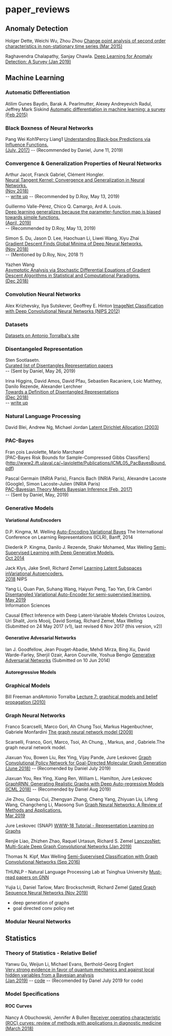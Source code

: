 # paper_reviews

## Anomaly Detection
Holger Dette, Weichi Wu, Zhou Zhou
[Change point analysis of second order characteristics in non-stationary time series
(Mar 2015)](https://arxiv.org/abs/1503.08610)

Raghavendra Chalapathy, Sanjay Chawla.
[Deep Learning for Anomaly Detection: A Survey
(Jan 2019)](https://arxiv.org/abs/1901.03407)

## Machine Learning

### Automatic Differentiation
Atilim Gunes Baydin, Barak A. Pearlmutter, Alexey Andreyevich Radul, Jeffrey Mark Siskind
[Automatic differentiation in machine learning: a survey  
(Feb 2015)](https://arxiv.org/abs/1502.05767)


### Black Boxness of Neural Networks
Pang Wei Koh1Percy Liang1
[Understanding Black-box Predictions via Influence Functions.  
(July, 2017)](https://arxiv.org/pdf/1703.04730.pdf)
-- (Recommended by Daniel, June 11, 2019)

### Convergence & Generalization Properties of Neural Networks
Arthur Jacot, Franck Gabriel, Clément Hongler.  
[Neural Tangent Kernel: Convergence and Generalization in Neural Networks.  
(Nov 2018)](https://arxiv.org/abs/1806.07572)  
-- [write up](ml/convergence_and_generalization_properties_of_nns/Neural-Tangent-Kernel_Convergence-and-Generalization-in-Neural-Networks_nov-2018.md)
-- (Recommended by D.Roy, May 13, 2019)

Guillermo Valle-Pérez, Chico Q. Camargo, Ard A. Louis.  
[Deep learning generalizes because the parameter-function map is biased towards simple functions.  
(April, 2019)](https://arxiv.org/abs/1805.08522)  
-- (Recommended by D.Roy, May 13, 2019)

Simon S. Du, Jason D. Lee, Haochuan Li, Liwei Wang, Xiyu Zhai  
[Gradient Descent Finds Global Minima of Deep Neural Networks.  
(Nov 2018)](https://arxiv.org/abs/1811.03804)  
-- (Mentioned by D.Roy, Nov, 2018 ?)

Yazhen Wang  
[Asymptotic Analysis via Stochastic Differential Equations of Gradient Descent Algorithms in Statistical and Computational Paradigms.  
(Dec 2018)](https://arxiv.org/abs/1711.09514)


### Convolution Neural Networks
Alex Krizhevsky, Ilya Sutskever, Geoffrey E. Hinton
[ImageNet Classification with Deep Convolutional Neural Networks
(NIPS 2012)](http://papers.nips.cc/paper/4824-imagenet-classification-with-deep-convolutional-neural-networ)

### Datasets

[Datasets on Antonio Torralba's site](http://web.mit.edu/torralba/www//)

### Disentangeled Representation
Sten Sootlasetn.  
[Curated list of Disentangles Representation papers](https://github.com/sootlasten/disentangled-representation-papers)  
-- (Sent by Daniel, May 26, 2019)

Irina Higgins, David Amos, David Pfau, Sebastien Racaniere, Loic Matthey, Danilo Rezende, Alexander Lerchner  
[Towards a Definition of Disentangled Representations  
(Dec 2018)](https://arxiv.org/abs/1812.02230v1)  
-- [write up](disentangled_representation/towards-a-definition-of-disentangled-representation.md)

### Natural Language Processing
David Blei, Andrew Ng, Michael Jordan
[Latent Dirichlet Allocation
(2003)](http://www.jmlr.org/papers/volume3/blei03a/blei03a.pdf)

### PAC-Bayes

Fran ̧cois Laviolette, Mario Marchand  
[PAC-Bayes Risk Bounds for Sample-Compressed Gibbs Classifiers]  
(http://www2.ift.ulaval.ca/~laviolette/Publications/ICML05_PacBayesBound.pdf)

Pascal Germain (INRIA Paris), Francis Bach (INRIA Paris), Alexandre Lacoste (Google), Simon Lacoste-Julien (INRIA Paris)  
[PAC-Bayesian Theory Meets Bayesian Inference (Feb, 2017)](https://arxiv.org/pdf/1605.08636.pdf)  
-- (Sent by Daniel, May, 2019)

### Generative Models

#### Variational AutoEncoders

D.P. Kingma, M. Welling
[Auto-Encoding Variational Bayes](https://arxiv.org/abs/1312.6114)
The International Conference on Learning Representations (ICLR), Banff, 2014

Diederik P. Kingma, Danilo J. Rezende, Shakir Mohamed, Max Welling
[Semi-Supervised Learning with Deep Generative Models.  
Oct 2014](https://arxiv.org/abs/1406.5298)

Jack Klys, Jake Snell, Richard Zemel
[Learning Latent Subspaces inVariational Autoencoders.  
2018](http://www.cs.toronto.edu/~zemel/documents/Conditional_Subspace_VAE_all.pdf)
NIPS

Yang Li, Quan Pan, Suhang Wang, Haiyun Peng, Tao Yan, Erik Cambri
[Disentangled Variational Auto-Encoder for semi-supervised learning.  
May 2019](https://doi.org/10.1016/j.ins.2018.12.057)  
Information Sciences

Causal Effect Inference with Deep Latent-Variable Models
Christos Louizos, Uri Shalit, Joris Mooij, David Sontag, Richard Zemel, Max Welling
(Submitted on 24 May 2017 (v1), last revised 6 Nov 2017 (this version, v2))

#### Generative Advesarial Networks

Ian J. Goodfellow, Jean Pouget-Abadie, Mehdi Mirza, Bing Xu, David Warde-Farley, Sherjil Ozair, Aaron Courville, Yoshua Bengio
[Generative Adversarial Networks](https://arxiv.org/abs/1406.2661)
(Submitted on 10 Jun 2014)

#### Autoregressive Models

### Graphical Models

Bill Freeman andAntonio Torralba
[Lecture 7: graphical models and belief propagation
(2010)](http://helper.ipam.ucla.edu/publications/gss2013/gss2013_11344.pdf)

### Graph Neural Networks

Franco Scarcselli, Marco Gori, Ah Chung Tsoi, Markus Hagenbuchner, Gabriele Monfardini
[The graph neural network model
(2009)](https://arxiv.org/pdf/1511.05493.pdf#cite.scarselli2009graph)

Scarselli, Franco, Gori, Marco, Tsoi, Ah Chung, , Markus, and , Gabriele.The graph neural network model.


Jiaxuan You, Bowen Liu, Rex Ying, Vijay Pande, Jure Leskovec
[Graph Convolutional Policy Network for Goal-Directed Molecular Graph Generation
(June 2018)](https://arxiv.org/abs/1806.02473)
-- (Recomended by Daniel July 2019)

Jiaxuan You, Rex Ying, Xiang Ren, William L. Hamilton, Jure Leskovec
[GraphRNN: Generating Realistic Graphs with Deep Auto-regressive Models
(ICML 2018)](https://arxiv.org/abs/1802.08773)
-- (Recomended by Daniel Aug 2019)

Jie Zhou, Ganqu Cui, Zhengyan Zhang, Cheng Yang, Zhiyuan Liu, Lifeng Wang, Changcheng Li, Maosong Sun
[Graph Neural Networks: A Review of Methods and Applications.  
Mar 2019](https://arxiv.org/abs/1812.08434)

Jure Leskovec (SNAP)
[WWW-18 Tutorial - Representation Learning on Graphs](http://snap.stanford.edu/proj/embeddings-www/)

Renjie Liao, Zhizhen Zhao, Raquel Urtasun, Richard S. Zemel
[LanczosNet: Multi-Scale Deep Graph Convolutional Networks
(Jan 2019)](https://arxiv.org/abs/1901.01484)

Thomas N. Kipf, Max Welling
[Semi-Supervised Classification with Graph Convolutional Networks
(Sep 2016)](https://arxiv.org/abs/1609.02907)

THUNLP - Natural Language Processing Lab at Tsinghua University
[Must-read papers on GNN](https://github.com/thunlp/GNNPapers)

Yujia Li, Daniel Tarlow, Marc Brockschmidt, Richard Zemel
[Gated Graph Sequence Neural Networks
(Nov 2019)](https://arxiv.org/abs/1511.05493)

- deep generation of graphs
- goal directed conv policy net

### Modular Neural Networks


## Statistics

### Theory of Statistics - Relative Belief
Yanwu Gu, Weijun Li, Michael Evans, Berthold-Georg Englert  
[Very strong evidence in favor of quantum mechanics and against local hidden variables from a Bayesian analysis   
(Jan 2019)](https://arxiv.org/pdf/1808.06863.pdf)
-- [code](https://github.com/lrjconan/LanczosNetwork)
-- (Recomended by Danel July 2019 for code)

### Model Specifications

#### ROC Curves 

Nancy A Obuchowski, Jennifer A Bullen
[Receiver operating characteristic (ROC) curves: review of methods with applications in diagnostic medicine  
(March 2018)](https://iopscience.iop.org/article/10.1088/1361-6560/aab4b1)

